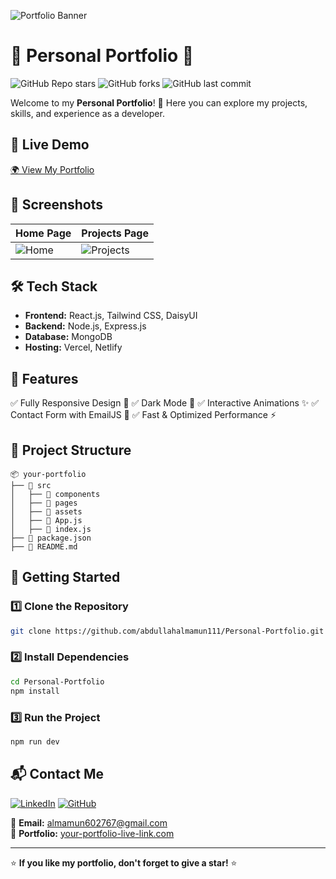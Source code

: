 ![Portfolio Banner](https://i.imgur.com/iBnbukS.png/1200x400?text=Your+Portfolio+Banner)

# 🌟 Personal Portfolio 🚀

![GitHub Repo stars](https://img.shields.io/github/stars/your-username/your-portfolio?style=social)
![GitHub forks](https://img.shields.io/github/forks/your-username/your-portfolio?style=social)
![GitHub last commit](https://img.shields.io/github/last-commit/your-username/your-portfolio)

Welcome to my **Personal Portfolio**! 🎨 Here you can explore my projects, skills, and experience as a developer.

## 🔗 **Live Demo**
[🌍 View My Portfolio](abdullah-portfolio-602767.surge.sh)

## 📸 **Screenshots**

| Home Page | Projects Page |
|-----------|--------------|
| ![Home](https://i.imgur.com/iBnbukS.png/400x250?text=Home+Page) | ![Projects](https://i.imgur.com/XtmiIk5.png/400x250?text=Projects+Page) |

## 🛠️ **Tech Stack**
- **Frontend:** React.js, Tailwind CSS, DaisyUI
- **Backend:** Node.js, Express.js
- **Database:** MongoDB
- **Hosting:** Vercel, Netlify

## 🎯 **Features**
✅ Fully Responsive Design 📱
✅ Dark Mode 🌙
✅ Interactive Animations ✨
✅ Contact Form with EmailJS 📩
✅ Fast & Optimized Performance ⚡

## 📂 **Project Structure**
```
📦 your-portfolio
├── 📂 src
│   ├── 📂 components
│   ├── 📂 pages
│   ├── 📂 assets
│   ├── 📜 App.js
│   ├── 📜 index.js
├── 📜 package.json
├── 📜 README.md
```

## 🚀 **Getting Started**
### 1️⃣ Clone the Repository
```sh
git clone https://github.com/abdullahalmamun111/Personal-Portfolio.git
```
### 2️⃣ Install Dependencies
```sh
cd Personal-Portfolio
npm install
```
### 3️⃣ Run the Project
```sh
npm run dev
```

## 📬 **Contact Me**
[![LinkedIn](https://img.shields.io/badge/LinkedIn-Connect-blue?style=flat&logo=linkedin)](https://linkedin.com/in/your-profile)
[![GitHub](https://img.shields.io/badge/GitHub-Follow-black?style=flat&logo=github)](https://github.com/your-username)

🔹 **Email:** almamun602767@gmail.com  
🔹 **Portfolio:** [your-portfolio-live-link.com](https://abdullah-portfolio-602767.surge.sh/)

---
⭐ **If you like my portfolio, don't forget to give a star!** ⭐
